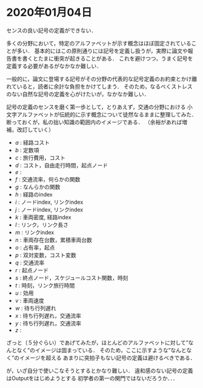 # 2020年01月04日

センスの良い記号の定義ができない．


多くの分野において，特定のアルファベットが示す概念はほぼ固定されていることが多い．
基本的にはこの原則通りには記号を定義し扱うが，実際に論文や報告書を書くとたまに衝突が起きることがある．
これを避けつつ，うまく記号を定義する必要があるがなかなか難しい．


一般的に，論文に登場する記号がその分野の代表的な記号定義のお約束とかけ離れていると，読者に余計な負担をかけてしまう．
そのため，なるべくストレスのない自然な記号の定義を心がけたいが，なかなか難しい．


記号の定義のセンスを磨く第一歩として，とりあえず，交通の分野における
小文字アルファベットが伝統的に示す概念について徒然なるままに整理してみた．
断っておくが，私の拙い知識の範囲内のイメージである．
（余裕があれば増補，改訂していく）

* $a$ : 経路コスト
* $b$ : 定数項
* $c$ : 旅行費用，コスト
* $d$ : コスト，自由走行時間，起点ノード
* $e$ :
* $f$ : 交通流率，何らかの関数
* $g$ : なんらかの関数 
* $h$ : 経路のindex
* $i$ : ノードindex, リンクindex
* $j$ : ノードindex, リンクindex
* $k$ : 車両密度, 経路index
* $l$ : リンク，リンク長さ
* $m$ : リンクindex
* $n$ : 車両存在台数，累積車両台数
* $o$ : 占有率，起点
* $p$ : 双対変数，コスト変数
* $q$ : 交通流率
* $r$ : 起点ノード
* $s$ : 終点ノード，スケジュールコスト関数，時刻
* $t$ : 時刻，リンク旅行時間
* $u$ : 効用
* $v$ : 車両速度
* $w$ : 待ち行列遅れ
* $x$ : 待ち行列遅れ，交通流率
* $y$ : 待ち行列遅れ，交通流率
* $z$ : 

ざっと（５分ぐらい）であげてみたが，ほとんどのアルファベットに対して”なんとなく”のイメージは固まっている．
そのため，ここに示すような”なんとなく”のイメージを超える
あまりに突拍子もない記号の定義は避けるべきである．


が，いざ自分で使いこなそうとするとかなり難しい．
違和感のない記号の定義はOutputをはじめようとする
初学者の第一の関門ではないだろうか．．．
